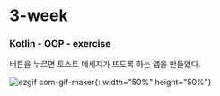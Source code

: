 # 3-week

### Kotlin - OOP - exercise

버튼을 누르면 토스트 메세지가 뜨도록 하는 앱을 만들었다. <br>

![ezgif com-gif-maker](https://user-images.githubusercontent.com/68210266/109483407-89dae400-7ac2-11eb-931f-7b1e14a2e267.gif){: width="50%" height="50%"}
